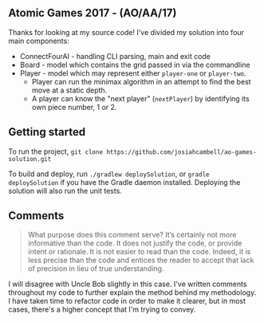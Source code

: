 ## Atomic Games 2017 - (AO/AA/17)

Thanks for looking at my source code! I've divided my solution into
four main components:
* ConnectFourAI - handling CLI parsing, main and exit code
* Board - model which contains the grid passed in via the commandline
* Player  - model which may represent either `player-one` or `player-two`. 
    * Player can run the minimax algorithm in an attempt to find the best
    move at a static depth.
    * A player can know the "next player" (`nextPlayer`) by identifying 
    its own piece number, 1 or 2.


## Getting started
To run the project, `git clone https://github.com/josiahcambell/ao-games-solution.git`

To build and deploy, run `./gradlew deploySolution`, or `gradle deploySolution` if you have the
Gradle daemon installed. Deploying the solution will also run the unit tests.

## Comments

>What purpose does this comment serve? It’s certainly not more informative than the
 code. It does not justify the code, or provide intent or rationale. It is not easier to read than
 the code. Indeed, it is less precise than the code and entices the reader to accept that lack of
 precision in lieu of true understanding.

I will disagree with Uncle Bob slightly in this case. I've written comments throughout my code to
further explain the method behind my methodology. I have taken time to refactor code in order to
make it clearer, but in most cases, there's a higher concept that I'm trying to convey.

